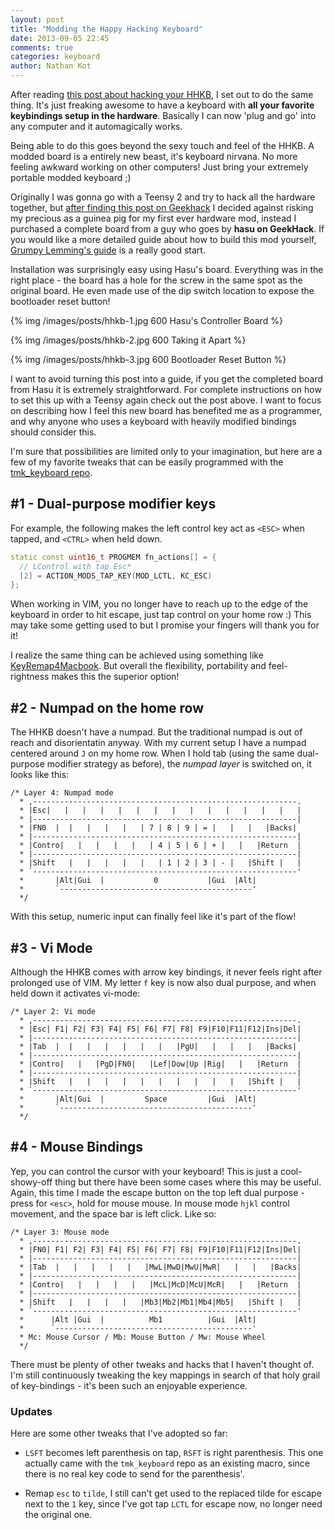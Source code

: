 ```yaml
---
layout: post
title: "Modding the Happy Hacking Keyboard"
date: 2013-09-05 22:45
comments: true
categories: keyboard
author: Nathan Kot
---
```


After reading [this post about hacking your HHKB][grumpy], I set out to do the
same thing. It's just freaking awesome to have a keyboard with **all your
favorite keybindings setup in the hardware**. Basically I can now 'plug and
go' into any computer and it automagically works.

Being able to do this goes beyond the sexy touch and feel of the HHKB. A
modded board is a entirely new beast, it's keyboard nirvana. No more feeling
awkward working on other computers! Just bring your extremely portable modded
keyboard ;)

Originally I was gonna go with a Teensy 2 and try to hack all the hardware
together, but [after finding this post on Geekhack][geekhack] I decided
against risking my precious as a guinea pig for my first ever hardware mod,
instead I purchased a complete board from a guy who goes by **hasu on
GeekHack**. If you would like a more detailed guide about how to build this
mod yourself, [Grumpy Lemming's guide][grumpy] is a really good start.

Installation was surprisingly easy using Hasu's board. Everything was in the right
place - the board has a hole for the screw in the same spot as the original 
board. He even made use of the dip switch location to expose the bootloader
reset button!

{% img /images/posts/hhkb-1.jpg 600 Hasu's Controller Board %}

{% img /images/posts/hhkb-2.jpg 600 Taking it Apart %}

{% img /images/posts/hhkb-3.jpg 600 Bootloader Reset Button %}

I want to avoid turning this post into a guide, if you get the completed board
from Hasu it is extremely straightforward. For complete instructions on how to
set this up with a Teensy again check out the post above. I want to focus on
describing how I feel this new board has benefited me as a programmer, and why
anyone who uses a keyboard with heavily modified bindings should consider
this.

I'm sure that possibilities are limited only to your imagination, but here are
a few of my favorite tweaks that can be easily programmed with the
[tmk_keyboard repo][tmk].

## #1 - Dual-purpose modifier keys

For example, the following makes the left control key act as `<ESC>` when
tapped, and `<CTRL>` when held down.

``` cpp
static const uint16_t PROGMEM fn_actions[] = {
  // LControl with tap Esc*
  [2] = ACTION_MODS_TAP_KEY(MOD_LCTL, KC_ESC)
};
```

When working in VIM, you no longer have to reach up to the edge of the keyboard
in order to hit escape, just tap control on your home row :) This may take
some getting used to but I promise your fingers will thank you for it!

I realize the same thing can be achieved using something like
[KeyRemap4Macbook][keyremap]. But overall the flexibility, portability and
feel-rightness makes this the superior option!

## #2 - Numpad on the home row

The HHKB doesn't have a numpad. But the traditional numpad is out of reach and
disorientatin anyway. With my current setup I have a numpad centered around
`J` on my home row. When I hold tab (using the same dual-purpose modifier
strategy as before), the _numpad layer_ is switched on, it looks like this:


```
/* Layer 4: Numpad mode
  * ,-----------------------------------------------------------.
  * |Esc|   |   |   |   |   |   |   |   |   |   |   |   |   |   |
  * |-----------------------------------------------------------|
  * |FN0  |  |   |   |   |   | 7 | 8 | 9 | = |   |   |   |Backs|
  * |-----------------------------------------------------------|
  * |Contro|   |   |   |   |   | 4 | 5 | 6 | + |   |   |Return  |
  * |-----------------------------------------------------------|
  * |Shift   |   |   |   |   |   | 1 | 2 | 3 | - |   |Shift |   |
  * `-----------------------------------------------------------'
  *       |Alt|Gui  |           0           |Gui  |Alt|
  *       `-------------------------------------------'
  */
```

With this setup, numeric input can finally feel like it's part of the flow!


## #3 - Vi Mode

Although the HHKB comes with arrow key bindings, it never feels right after
prolonged use of VIM. My letter `f` key is now also dual purpose, and when
held down it activates vi-mode:

```
/* Layer 2: Vi mode
  * ,-----------------------------------------------------------.
  * |Esc| F1| F2| F3| F4| F5| F6| F7| F8| F9|F10|F11|F12|Ins|Del|
  * |-----------------------------------------------------------|
  * |Tab  |  |   |   |   |   |   |   |PgU|   |   |   |   |Backs|
  * |-----------------------------------------------------------|
  * |Contro|   |   |PgD|FN0|   |Lef|Dow|Up |Rig|   |   |Return  |
  * |-----------------------------------------------------------|
  * |Shift   |   |   |   |   |   |   |   |   |   |   |Shift |   |
  * `-----------------------------------------------------------'
  *       |Alt|Gui  |         Space         |Gui  |Alt|
  *       `-------------------------------------------'
  */
```


## #4 - Mouse Bindings

Yep, you can control the cursor with your keyboard! This is just a
cool-showy-off thing but there have been some cases where this may be useful.
Again, this time I made the escape button on the top left dual purpose - press
for `<esc>`, hold for mouse mouse. In mouse mode `hjkl` control movement, and
the space bar is left click. Like so:

```
/* Layer 3: Mouse mode
  * ,-----------------------------------------------------------.
  * |FN0| F1| F2| F3| F4| F5| F6| F7| F8| F9|F10|F11|F12|Ins|Del|
  * |-----------------------------------------------------------|
  * |Tab  |   |   |   |   |   |MwL|MwD|MwU|MwR|   |   |   |Backs|
  * |-----------------------------------------------------------|
  * |Contro|   |   |   |   |   |McL|McD|McU|McR|   |   |Return  |
  * |-----------------------------------------------------------|
  * |Shift   |   |   |   |   |Mb3|Mb2|Mb1|Mb4|Mb5|   |Shift |   |
  * `-----------------------------------------------------------'
  *      |Alt |Gui  |          Mb1          |Gui  |Alt|
  *      `--------------------------------------------'
  * Mc: Mouse Cursor / Mb: Mouse Button / Mw: Mouse Wheel 
  */
```


There must be plenty of other tweaks and hacks that I haven't thought of.
I'm still continuously tweaking the key mappings in search of that holy grail of
key-bindings - it's been such an enjoyable experience.

### Updates

Here are some other tweaks that I've adopted so far:

- `LSFT` becomes left parenthesis on tap, `RSFT` is right
  parenthesis. This one actually came with the `tmk_keyboard` repo as an
  existing macro, since there is no real key code to send for the parenthesis'.

- Remap `esc` to `tilde`, I still can't get used to the replaced tilde
  for escape next to the `1` key, since I've got tap `LCTL` for escape now, no
  longer need the original one.


[grumpy]: http://grumpylemming.com/blog/2012/12/24/hacking-a-happy-hacking-keyboard/
[geekhack]: http://geekhack.org/index.php?topic=12047.0
[tmk]: https://github.com/tmk/tmk_keyboard
[keyremap]: https://pqrs.org/macosx/keyremap4macbook/

